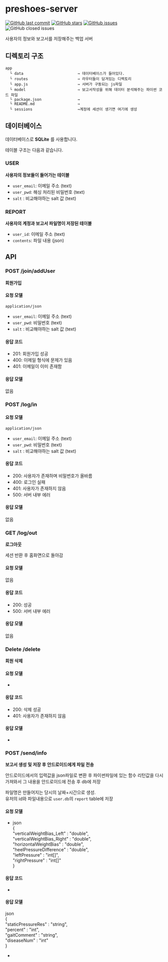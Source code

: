 # preshoes-server

[![GitHub last commit](https://img.shields.io/github/last-commit/wbpbp/preshoes-server)](https://github.com/wbpbp/preshoes-server/commits)
[![GitHub stars](https://img.shields.io/github/stars/wbpbp/preshoes-server?style=shield)](https://github.com/wbpbp/preshoes-server/stargazers)
[![GitHub issues](https://img.shields.io/github/issues/wbpbp/preshoes-server)](https://github.com/wbpbp/preshoes-server/issues)
![GitHub closed issues](https://img.shields.io/github/issues-closed/wbpbp/preshoes-server)

사용자의 정보와 보고서를 저장해주는 백업 서버

## 디렉토리 구조

~~~
app
  └ data                        → 데이터베이스가 들어있다.
  └ routes                      → 라우터들이 담겨있는 디렉토리
  └ app.js                      → 서버가 구동되는 js파일 
  └ model                       → 보고서작성을 위해 데이터 분석해주는 파이썬 코드 파일
  └ package.json                →
  └ README.md                   → 
  └ sessions                    →계정에 세션이 생기면 여기에 생성 
~~~

## 데이터베이스

데이터베이스로 **SQLite** 를 사용합니다.

테이블 구조는 다음과 같습니다.

### USER

**사용자의 정보들이 들어가는 테이블**

- `user_email`: 이메일 주소 (text)
- `user_pwd`: 해싱 처리된 비밀번호 (text)
- `salt` : 비교해야하는 salt 값 (text)

### REPORT

**사용자의 계정과 보고서 파일명이 저장된 테이블**

- `user_id`: 이메일 주소 (text)
- `contents`: 파일 내용 (json) 


## API

### POST /join/addUser

**회원가입**

#### 요청 모델

`application/json`

- `user_email`: 이메일 주소 (text)
- `user_pwd`: 비밀번호 (text)
- `salt` : 비교해야하는 salt 값 (text)

#### 응답 코드

- 201: 회원가입 성공
- 400: 이메일 형식에 문제가 있음
- 401: 이메일이 이미 존재함

#### 응답 모델

없음


### POST /log/in

#### 요청 모델

`application/json`

- `user_email`: 이메일 주소 (text)
- `user_pwd`: 비밀번호 (text)
- `salt` : 비교해야하는 salt 값 (text)

#### 응답 코드

- 200: 사용자가 존재하며 비밀번호가 올바름
- 400: 로그인 실패
- 401: 사용자가 존재하지 않음
- 500: 서버 내부 에러

#### 응답 모델

없음


### GET /log/out

**로그아웃**

세션 반환 후 홈화면으로 돌아감

#### 요청 모델

없음

#### 응답 코드

- 200: 성공
- 500: 서버 내부 에러

#### 응답 모델

없음


### Delete /delete

**회원 삭제**

#### 요청 모델

-

#### 응답 코드

- 200: 삭제 성공
- 401: 사용자가 존재하지 않음

#### 응답 모델

-

### POST /send/info

**보고서 생성 및 저장 후 안드로이드에게 파일 전송**

안드로이드에서의 입력값을 json파일로 변환 후 파이썬파일에 있는 함수 리턴값을 다시 가져와서 그 내용을 안드로이드에 전송 후 db에 저장

파일명은 만들어지는 당시의 날짜+시간으로 생성.    
유저의 id와 파일내용으로 `user.db`의 `report` table에 저장     

#### 요청 모델
 - json     
 {    
    "verticalWeightBias_Left" : "double",    
    "verticalWeightBias_Right" : "double",   
    "horizontalWeightBias" : "double",    
    "heelPressureDifference" : "double",    
    "leftPressure" : "int[]",    
    "rightPressure" : "int[]"    
 }    


#### 응답 코드

-

#### 응답 모델
json    
{    
   "staticPressureRes" : "string",    
   "percent" : "int",     
   "gaitComment" : "string",     
   "diseaseNum" : "int"     
}    

-
